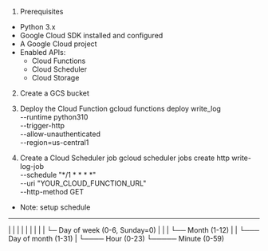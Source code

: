1. Prerequisites
- Python 3.x
- Google Cloud SDK installed and configured
- A Google Cloud project
- Enabled APIs:
  - Cloud Functions
  - Cloud Scheduler
  - Cloud Storage

2. Create a GCS bucket
3. Deploy the Cloud Function
gcloud functions deploy write_log \
--runtime python310 \
--trigger-http \
--allow-unauthenticated \
--region=us-central1

4. Create a Cloud Scheduler job
gcloud scheduler jobs create http write-log-job \
--schedule "*/1 * * * *" \
--uri "YOUR_CLOUD_FUNCTION_URL" \
--http-method GET
* Note: setup schedule
* * * * *
| | | | |
| | | | └─ Day of week (0-6, Sunday=0)
| | | └── Month (1-12)
| | └─── Day of month (1-31)
| └──── Hour (0-23)
└───── Minute (0-59)

  
